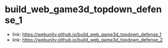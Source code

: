 # build_web_game3d_topdown_defense_1

- link: https://webunity.github.io/build_web_game3d_topdown_defense_1
- link: https://webunity.github.io/build_web_game3d_topdown_defense_2

